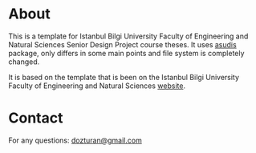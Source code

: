 # About
This is a template for Istanbul Bilgi University Faculty of Engineering and Natural Sciences Senior Design Project course  theses. It uses [asudis](https://github.com/shumway/asudis) package, only differs in some main points and file system is completely changed.

It is based on the template that is been on the Istanbul Bilgi University Faculty of Engineering and Natural Sciences [website](http://engr.bilgi.edu.tr/wp-content/uploads/docs/SeniorDesignProject_FinalReport_Template.pdf).

# Contact
For any questions: [dozturan@gmail.com](mailto:dozturan@gmail.com)

